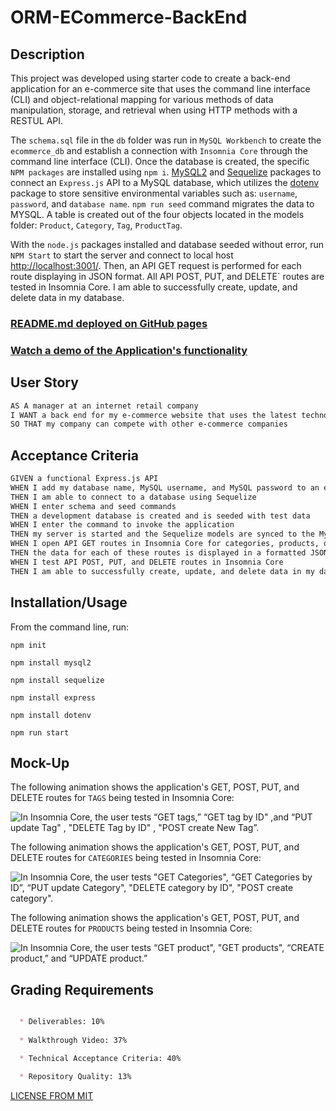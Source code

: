 # ORM-ECommerce-BackEnd


## Description 

This project was developed using starter code to create a back-end application for an e-commerce site that uses the command line interface (CLI) and object-relational mapping for various methods of data manipulation, storage, and retrieval when using HTTP methods with a RESTUL API.  

The `schema.sql` file in the `db` folder was run in `MySQL Workbench` to create the `ecommerce_db` and establish a connection with `Insomnia Core` through the command line interface (CLI). Once the database is created, the specific `NPM packages` are installed using `npm i`. 
[MySQL2](https://www.npmjs.com/package/mysql2) and [Sequelize](https://www.npmjs.com/package/sequelize) packages to connect an `Express.js` API to a MySQL database, which utilizes the [dotenv](https://www.npmjs.com/package/dotenv) package to store sensitive environmental variables such as: `username`, `password`, and `database name`. `npm run seed` command migrates the data to MYSQL. A table is created out of the four objects located in the models folder: `Product`, `Category`, `Tag`, `ProductTag`.

With the `node.js` packages installed and database seeded without error, run `NPM Start` to start the server and connect to local host [http://localhost:3001/](http://localhost:3001/). Then, an API GET request is performed for each route displaying in JSON format. All API POST, PUT, and DELETE` routes are tested in Insomnia Core. I am able to successfully create, update, and delete data in my database.

### [README.md deployed on GitHub pages](https://github.com/)

### [Watch a demo of the Application's functionality](https://youtu.be/qtB-rwrJnYY)


## User Story

```md
AS A manager at an internet retail company
I WANT a back end for my e-commerce website that uses the latest technologies
SO THAT my company can compete with other e-commerce companies
```

## Acceptance Criteria

```md
GIVEN a functional Express.js API
WHEN I add my database name, MySQL username, and MySQL password to an environment variable file
THEN I am able to connect to a database using Sequelize
WHEN I enter schema and seed commands
THEN a development database is created and is seeded with test data
WHEN I enter the command to invoke the application
THEN my server is started and the Sequelize models are synced to the MySQL database
WHEN I open API GET routes in Insomnia Core for categories, products, or tags
THEN the data for each of these routes is displayed in a formatted JSON
WHEN I test API POST, PUT, and DELETE routes in Insomnia Core
THEN I am able to successfully create, update, and delete data in my database

```
## Installation/Usage

From the command line, run:

`npm init`

`npm install mysql2`

`npm install sequelize`

`npm install express`

`npm install dotenv`

`npm run start`


## Mock-Up
The following animation shows the application's GET, POST, PUT, and DELETE routes for `TAGS` being tested in Insomnia Core:

![In Insomnia Core, the user tests “GET tags,” “GET tag by ID" ,and “PUT update Tag" , "DELETE Tag by ID" , "POST create New Tag”.](./assets/categories.gif)

The following animation shows the application's GET, POST, PUT, and DELETE routes for `CATEGORIES` being tested in Insomnia Core:

![In Insomnia Core, the user tests "GET Categories", “GET Categories by ID”, “PUT update Category", "DELETE category by ID", "POST create category".](./assets/categories.gif)

The following animation shows the application's GET, POST, PUT, and DELETE routes for `PRODUCTS` being tested in Insomnia Core:

![In Insomnia Core, the user tests “GET product", "GET products", “CREATE product,” and “UPDATE product.”](./assets/product.gif)



## Grading Requirements

```md

  * Deliverables: 10%
  
  * Walkthrough Video: 37%

  * Technical Acceptance Criteria: 40%

  * Repository Quality: 13%

  ```


[LICENSE FROM MIT](/Users/ryanevans/ORM-ECommerce-BackEnd/LICENSE)

